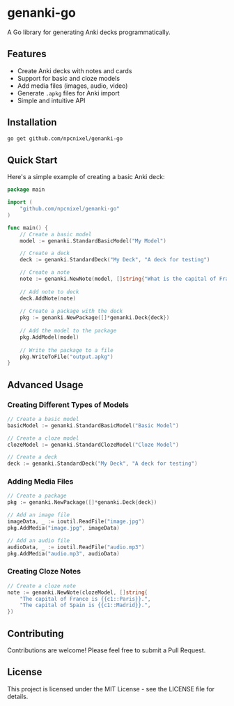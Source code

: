 # genanki-go

A Go library for generating Anki decks programmatically.

## Features

- Create Anki decks with notes and cards
- Support for basic and cloze models
- Add media files (images, audio, video)
- Generate `.apkg` files for Anki import
- Simple and intuitive API

## Installation

```bash
go get github.com/npcnixel/genanki-go
```

## Quick Start

Here's a simple example of creating a basic Anki deck:

```go
package main

import (
    "github.com/npcnixel/genanki-go"
)

func main() {
    // Create a basic model
    model := genanki.StandardBasicModel("My Model")

    // Create a deck
    deck := genanki.StandardDeck("My Deck", "A deck for testing")

    // Create a note
    note := genanki.NewNote(model, []string{"What is the capital of France?", "Paris"})
    
    // Add note to deck
    deck.AddNote(note)
    
    // Create a package with the deck
    pkg := genanki.NewPackage([]*genanki.Deck{deck})
    
    // Add the model to the package
    pkg.AddModel(model)
    
    // Write the package to a file
    pkg.WriteToFile("output.apkg")
}
```

## Advanced Usage

### Creating Different Types of Models

```go
// Create a basic model
basicModel := genanki.StandardBasicModel("Basic Model")

// Create a cloze model
clozeModel := genanki.StandardClozeModel("Cloze Model")

// Create a deck
deck := genanki.StandardDeck("My Deck", "A deck for testing")
```

### Adding Media Files

```go
// Create a package
pkg := genanki.NewPackage([]*genanki.Deck{deck})

// Add an image file
imageData, _ := ioutil.ReadFile("image.jpg")
pkg.AddMedia("image.jpg", imageData)

// Add an audio file
audioData, _ := ioutil.ReadFile("audio.mp3")
pkg.AddMedia("audio.mp3", audioData)
```

### Creating Cloze Notes

```go
// Create a cloze note
note := genanki.NewNote(clozeModel, []string{
    "The capital of France is {{c1::Paris}}.",
    "The capital of Spain is {{c1::Madrid}}.",
})
```

## Contributing

Contributions are welcome! Please feel free to submit a Pull Request.

## License

This project is licensed under the MIT License - see the LICENSE file for details.